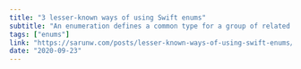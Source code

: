 ```yaml
---
title: "3 lesser-known ways of using Swift enums"
subtitle: "An enumeration defines a common type for a group of related values. Enumerations in Swift are first-class types, and they adopt many features traditionally only available by class types. In this post, Sarun Wongpatcharapakorn introduces us to some enum use cases in Swift that we might not be aware of."
tags: ["enums"]
link: "https://sarunw.com/posts/lesser-known-ways-of-using-swift-enums/"
date: "2020-09-23"
---
```

